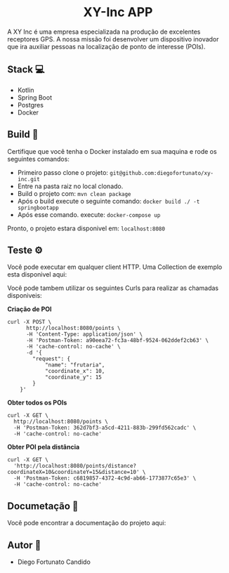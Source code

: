 
<h1 align="center"> XY-Inc APP </h1>


A XY Inc é uma empresa especializada na produção de excelentes receptores GPS. A nossa missão foi desenvolver um dispositivo inovador que ira auxiliar pessoas na localização de ponto de interesse (POIs).


 ## Stack 💻
 
  - Kotlin
  - Spring Boot
  - Postgres
  - Docker
  
  
 ## Build  🚀
 
  Certifique que você tenha o Docker instalado em sua maquina e rode os seguintes comandos:
  
  - Primeiro passo clone o projeto: `git@github.com:diegofortunato/xy-inc.git`
  - Entre na pasta raiz no local clonado.
  - Build o projeto com: `mvn clean package`
  - Após o build execute o seguinte comando: `docker build ./ -t springbootapp`
  - Após esse comando. execute: `docker-compose up`
  
  Pronto, o projeto estara disponivel em: `localhost:8080`
  
  
 ## Teste ⚙️
 
   Você pode executar em qualquer client HTTP. Uma Collection de exemplo esta disponivel aqui: 
   
   Você pode tambem utilizar os seguintes Curls para realizar as chamadas disponiveis:

	

**Criação de POI**
	
    

    curl -X POST \
          http://localhost:8080/points \
          -H 'Content-Type: application/json' \
          -H 'Postman-Token: a90eea72-fc3a-48bf-9524-062ddef2cb63' \
          -H 'cache-control: no-cache' \
          -d '{
        	"request": {
        		"name": "frutaria",
        		"coordinate_x": 10,
        		"coordinate_y": 15
        	}
        }'


   **Obter todos os POIs**

    curl -X GET \
      http://localhost:8080/points \
      -H 'Postman-Token: 362d7bf3-a5cd-4211-883b-299fd562cadc' \
      -H 'cache-control: no-cache'
	
**Obter POI pela distância**

    curl -X GET \
      'http://localhost:8080/points/distance?coordinateX=10&coordinateY=15&distance=10' \
      -H 'Postman-Token: c6819857-4372-4c9d-ab66-1773877c65e3' \
      -H 'cache-control: no-cache'

  
 ## Documetação 📝
 
  Você pode encontrar a documentação do projeto aqui: 
  
  
 ## Autor 🦸
 
 - Diego Fortunato Candido
  
